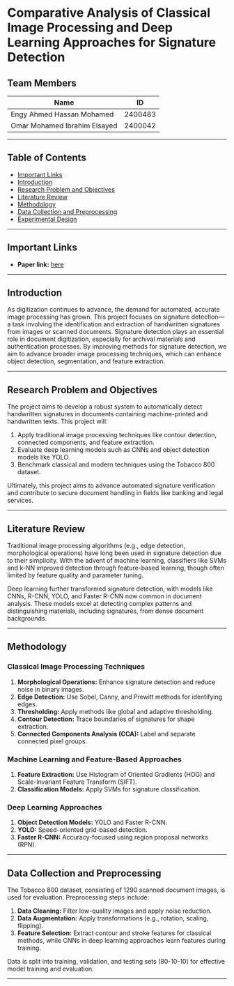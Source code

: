 # Comparative Analysis of Classical Image Processing and Deep Learning Approaches for Signature Detection

## Team Members
| Name                        | ID       |
|-----------------------------|----------|
| Engy Ahmed Hassan Mohamed   | 2400483  |
| Omar Mohamed Ibrahim Elsayed | 2400042  |

---

## Table of Contents
- [Important Links](#important-links)
- [Introduction](#introduction)
- [Research Problem and Objectives](#research-problem-and-objectives)
- [Literature Review](#literature-review)
- [Methodology](#methodology)
- [Data Collection and Preprocessing](#data-collection-and-preprocessing)
- [Experimental Design](#experimental-design)


---

## Important Links
- **Paper link:** [here](#)

---

## Introduction
As digitization continues to advance, the demand for automated, accurate image processing has grown. This project focuses on signature detection—a task involving the identification and extraction of handwritten signatures from images or scanned documents. Signature detection plays an essential role in document digitization, especially for archival materials and authentication processes. By improving methods for signature detection, we aim to advance broader image processing techniques, which can enhance object detection, segmentation, and feature extraction.

---

## Research Problem and Objectives
The project aims to develop a robust system to automatically detect handwritten signatures in documents containing machine-printed and handwritten texts. This project will:
1. Apply traditional image processing techniques like contour detection, connected components, and feature extraction.
2. Evaluate deep learning models such as CNNs and object detection models like YOLO.
3. Benchmark classical and modern techniques using the Tobacco 800 dataset.

Ultimately, this project aims to advance automated signature verification and contribute to secure document handling in fields like banking and legal services.

---

## Literature Review
Traditional image processing algorithms (e.g., edge detection, morphological operations) have long been used in signature detection due to their simplicity. With the advent of machine learning, classifiers like SVMs and k-NN improved detection through feature-based learning, though often limited by feature quality and parameter tuning.

Deep learning further transformed signature detection, with models like CNNs, R-CNN, YOLO, and Faster R-CNN now common in document analysis. These models excel at detecting complex patterns and distinguishing materials, including signatures, from dense document backgrounds.

---

## Methodology
### Classical Image Processing Techniques
1. **Morphological Operations:** Enhance signature detection and reduce noise in binary images.
2. **Edge Detection:** Use Sobel, Canny, and Prewitt methods for identifying edges.
3. **Thresholding:** Apply methods like global and adaptive thresholding.
4. **Contour Detection:** Trace boundaries of signatures for shape extraction.
5. **Connected Components Analysis (CCA):** Label and separate connected pixel groups.

### Machine Learning and Feature-Based Approaches
1. **Feature Extraction:** Use Histogram of Oriented Gradients (HOG) and Scale-Invariant Feature Transform (SIFT).
2. **Classification Models:** Apply SVMs for signature classification.

### Deep Learning Approaches
1. **Object Detection Models:** YOLO and Faster R-CNN.
2. **YOLO:** Speed-oriented grid-based detection.
3. **Faster R-CNN:** Accuracy-focused using region proposal networks (RPN).

---

## Data Collection and Preprocessing
The Tobacco 800 dataset, consisting of 1290 scanned document images, is used for evaluation. Preprocessing steps include:
1. **Data Cleaning:** Filter low-quality images and apply noise reduction.
2. **Data Augmentation:** Apply transformations (e.g., rotation, scaling, flipping).
3. **Feature Selection:** Extract contour and stroke features for classical methods, while CNNs in deep learning approaches learn features during training.

Data is split into training, validation, and testing sets (80-10-10) for effective model training and evaluation.

---
